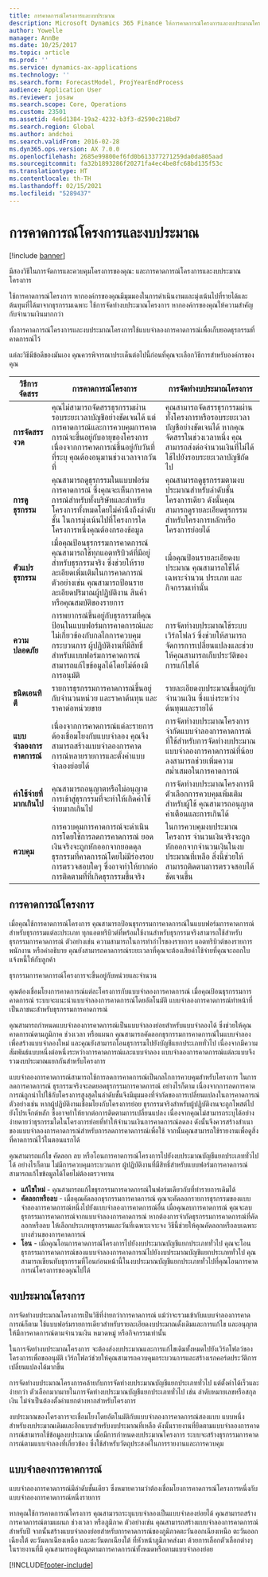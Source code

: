 ```yaml
---
title: การคาดการณ์โครงการและงบประมาณ
description: Microsoft Dynamics 365 Finance ให้การคาดการณ์โครงการและงบประมาณโครงการเพื่อจัดการและควบคุมโครงการของคุณ
author: Yowelle
manager: AnnBe
ms.date: 10/25/2017
ms.topic: article
ms.prod: ''
ms.service: dynamics-ax-applications
ms.technology: ''
ms.search.form: ForecastModel, ProjYearEndProcess
audience: Application User
ms.reviewer: josaw
ms.search.scope: Core, Operations
ms.custom: 23501
ms.assetid: 4e6d1384-19a2-4232-b3f3-d2590c218bd7
ms.search.region: Global
ms.author: andchoi
ms.search.validFrom: 2016-02-28
ms.dyn365.ops.version: AX 7.0.0
ms.openlocfilehash: 2685e99800ef6fd0b613377271259da0da805aad
ms.sourcegitcommit: fa32b1893286f20271fa4ec4be8fc68bd135f53c
ms.translationtype: HT
ms.contentlocale: th-TH
ms.lasthandoff: 02/15/2021
ms.locfileid: "5289437"
---
```

# <a name="project-forecasts-and-budgets"></a>การคาดการณ์โครงการและงบประมาณ

[!include [banner](../includes/banner.md)]

มีสองวิธีในการจัดการและควบคุมโครงการของคุณ: และการคาดการณ์โครงการและงบประมาณโครงการ 

ใช้การคาดการณ์โครงการ หากองค์กรของคุณมีมุมมองในการดำเนินงานและมุ่งเน้นไปที่รายได้และต้นทุนที่ได้มาจากธุรกรรมเฉพาะ ใช้การจัดทำงบประมาณโครงการ หากองค์กรของคุณให้ความสำคัญกับจำนวนเงินมากกว่า 

ทั้งการคาดการณ์โครงการและงบประมาณโครงการใช้แบบจำลองการคาดการณ์เพื่อเก็บยอดธุรกรรมที่คาดการณ์ไว้ 

แต่ละวิธีมีข้อดีของมันเอง คุณควรพิจารณาประเด็นต่อไปนี้ก่อนที่คุณจะเลือกวิธีการสำหรับองค์กรของคุณ

|   วิธีการจัดสรร       |           การคาดการณ์โครงการ            |        การจัดทำงบประมาณโครงการ                           |
|---------------------------|------------------------------------------|----------------------------------------------------|
| **การจัดสรรงวด**     | คุณไม่สามารถจัดสรรธุรกรรมผ่านรอบระยะเวลาบัญชีอย่างชัดเจนได้ แต่การคาดการณ์และการควบคุมการคาดการณ์จะขึ้นอยู่กับอายุของโครงการ เนื่องจากการคาดการณ์ขึ้นอยู่กับวันที่ที่ระบุ คุณต้องอนุมานช่วงเวลาจากวันที่ | คุณสามารถจัดสรรธุรกรรมผ่านทั้งโครงการหรือรอบระยะเวลาบัญชีอย่างชัดเจนได้ หากคุณจัดสรรในช่วงเวลาหนึ่ง คุณสามารถส่งต่อจำนวนเงินที่ไม่ได้ใช้ไปยังรอบระยะเวลาบัญชีถัดไป |
| **การดูธุรกรรม**  | คุณสามารถดูธุรกรรมในแบบฟอร์มการคาดการณ์ ซึ่งคุณจะเห็นการคาดการณ์สำหรับทั้งบริษัทและสำหรับโครงการทั้งหมดโดยไม่คำนึงถึงลำดับชั้น ในการมุ่งเน้นไปที่โครงการใดโครงการหนึ่งคุณต้องกรองข้อมูล                                       | คุณสามารถดูธุรกรรมตามงบประมาณสำหรับลำดับชั้นโครงการเดียว ดังนั้นคุณสามารถดูรายละเอียดธุรกรรมสำหรับโครงการหลักหรือโครงการย่อยได้                 |
| **ตัวแปรธุรกรรม** | เมื่อคุณป้อนธุรกรรมการคาดการณ์ คุณสามารถใช้ทุกแอตทริบิวต์ที่มีอยู่สำหรับธุรกรรมจริง ซึ่งช่วยให้รายละเอียดเพิ่มเติมในการคาดการณ์ ตัวอย่างเช่น คุณสามารถป้อนรายละเอียดปริมาณผู้ปฏิบัติงาน สินค้า หรือคุณสมบัติของรายการ         | เมื่อคุณป้อนรายละเอียดงบประมาณ คุณสามารถใช้ได้เฉพาะจำนวน ประเภท และกิจกรรมเท่านั้น                    |
| **ความปลอดภัย**              | การพยากรณ์ขึ้นอยู่กับธุรกรรมที่คุณป้อนในแบบฟอร์มการคาดการณ์และไม่เกี่ยวข้องกับกลไกการควบคุมกระบวนการ ผู้ปฏิบัติงานที่มีสิทธิ์สำหรับแบบฟอร์มการคาดการณ์สามารถแก้ไขข้อมูลได้โดยไม่ต้องมีการอนุมัติ                                        | การจัดทำงบประมาณใช้ระบบเวิร์กโฟลว์ ซึ่งช่วยให้สามารถจัดการการเปลี่ยนแปลงและช่วยให้คุณสามารถเก็บประวัติของการแก้ไขได้         |
| **ชนิดเอนทิตี**           | รายการธุรกรรมการคาดการณ์ขึ้นอยู่กับจำนวนหน่วย และราคาต้นทุน และราคาต่อหน่วยขาย  | รายละเอียดงบประมาณขึ้นอยู่กับจำนวนเงิน ซึ่งแบ่งระหว่างต้นทุนและรายได้                                          |
| **แบบจำลองการคาดการณ์**       | เนื่องจากการคาดการณ์แต่ละรายการต้องเชื่อมโยงกับแบบจำลอง คุณจึงสามารถสร้างแบบจำลองการคาดการณ์หลายรายการและตั้งค่าแบบจำลองย่อยได้           | การจัดทำงบประมาณโครงการจำกัดแบบจำลองการคาดการณ์ที่ใช้สำหรับการจัดทำงบประมาณ แบบจำลองการคาดการณ์ที่น้อยลงสามารถช่วยเพิ่มความสม่ำเสมอในการคาดการณ์                           |
| **ค่าใช้จ่ายที่มากเกินไป**         | คุณสามารถอนุญาตหรือไม่อนุญาตการเข้าสู่ธุรกรรมที่จะทำให้เกิดค่าใช้จ่ายมากเกินไป   | การจัดทำงบประมาณโครงการมีตัวเลือกการควบคุมเพิ่มเติมสำหรับผู้ใช้ คุณสามารถอนุญาตคำเตือนและการเกินได้                    |
| **ควบคุม**               | การควบคุมการคาดการณ์จะดำเนินการโดยใช้การลดการคาดการณ์ ยอดเงินจริงจะถูกหักออกจากยอดดุลธุรกรรมที่คาดการณ์โดยไม่มีร่องรอยการตรวจสอบใดๆ ซึ่งอาจทำให้ยากต่อการติดตามที่ที่เกิดธุรกรรมขึ้นจริง                   | ในการควบคุมงบประมาณโครงการ จำนวนเงินจริงจะถูกหักออกจากจำนวนเงินในงบประมาณที่เหลือ สิ่งนี้ช่วยให้สามารถติดตามการตรวจสอบได้ชัดเจนขึ้น                                   |

## <a name="project-forecasts"></a>การคาดการณ์โครงการ
เมื่อคุณใช้การคาดการณ์โครงการ คุณสามารถป้อนธุรกรรมการคาดการณ์ในแบบฟอร์มการคาดการณ์สำหรับธุรกรรมแต่ละประเภท ทุกแอตทริบิวต์ที่พร้อมใช้งานสำหรับธุรกรรมจริงสามารถใช้สำหรับธุรกรรมการคาดการณ์ ตัวอย่างเช่น ความสามารถในการทำกำไรของรายการ แอตทริบิวต์ของรายการ พนักงาน หรือคำอธิบาย คุณยังสามารถคาดการณ์ระยะเวลาที่คุณจะต้องเสียค่าใช้จ่ายที่คุณจะออกใบแจ้งหนี้ให้กับลูกค้า 

ธุรกรรมการคาดการณ์โครงการจะขึ้นอยู่กับหน่วยและจำนวน 

คุณต้องเชื่อมโยงการคาดการณ์แต่ละโครงการกับแบบจำลองการคาดการณ์ เมื่อคุณป้อนธุรกรรมการคาดการณ์ ระบบจะแนะนำแบบจำลองการคาดการณ์โดยอัตโนมัติ แบบจำลองการคาดการณ์ทำหน้าที่เป็นภาชนะสำหรับธุรกรรมการคาดการณ์ 

คุณสามารถกำหนดแบบจำลองการคาดการณ์เป็นแบบจำลองย่อยสำหรับแบบจำลองได้ ซึ่งช่วยให้คุณคาดการณ์ตามภูมิภาค ช่วงเวลา หรือแผนก คุณสามารถคัดลอกธุรกรรมการคาดการณ์ในแบบจำลองเพื่อสร้างแบบจำลองใหม่ และคุณยังสามารถโอนธุรกรรมไปยังบัญชีแยกประเภททั่วไป เนื่องจากมีความสัมพันธ์แบบหนึ่งต่อหนึ่งระหว่างการคาดการณ์และแบบจำลอง แบบจำลองการคาดการณ์แต่ละแบบจึงรวมงบประมาณแยกกันสำหรับโครงการ 

แบบจำลองการคาดการณ์สามารถใช้การลดการคาดการณ์เป็นกลไกการควบคุมสำหรับโครงการ ในการลดการคาดการณ์ ธุรกรรมจริงจะลดยอดธุรกรรมการคาดการณ์ อย่างไรก็ตาม เนื่องจากการลดการคาดการณ์ถูกนำไปใช้กับโครงการสูงสุดในลำดับชั้นจึงมีมุมมองที่จำกัดของการเปลี่ยนแปลงในการคาดการณ์ ตัวอย่างเช่น หากผู้ปฏิบัติงานเชื่อมโยงกับโครงการย่อย ธุรกรรมจริงสำหรับผู้ปฏิบัติงานจะถูกโพสต์ไปยังโปรเจ็กต์หลัก ซึ่งอาจทำให้ยากต่อการติดตามการเปลี่ยนแปลง เนื่องจากคุณไม่สามารถระบุได้อย่างง่ายดายว่าธุรกรรมใดในโครงการย่อยที่ทำให้จำนวนเงินการคาดการณ์ลดลง ดังนั้นจึงควรสร้างสำเนาของแบบจำลองการคาดการณ์สำหรับการลดการคาดการณ์เพื่อใช้ จากนั้นคุณสามารถใช้รายงานเพื่อดูสิ่งที่คาดการณ์ไว้ในตอนแรกได้ 

คุณสามารถแก้ไข คัดลอก ลบ หรือโอนการคาดการณ์โครงการไปยังงบประมาณบัญชีแยกประเภททั่วไปได้ อย่างไรก็ตาม ไม่มีการควบคุมกระบวนการ ผู้ปฏิบัติงานที่มีสิทธิ์สำหรับแบบฟอร์มการคาดการณ์สามารถแก้ไขข้อมูลได้โดยไม่ต้องตรวจทาน

-   **แก้ไขใหม่** - คุณสามารถแก้ไขธุรกรรมการคาดการณ์ในฟอร์มเดียวกับที่ทำรายการเดิมได้
-   **คัดลอกหรือลบ** - เมื่อคุณคัดลอกธุรกรรมการคาดการณ์ คุณจะคัดลอกรายการธุรกรรมของแบบจำลองการคาดการณ์หนึ่งไปยังแบบจำลองการคาดการณ์อื่น เมื่อคุณลบการคาดการณ์ คุณจะลบธุรกรรมการคาดการณ์จากแบบจำลองการคาดการณ์ หากต้องการจำกัดธุรกรรมการคาดการณ์ที่คัดลอกหรือลบ ให้เลือกประเภทธุรกรรมและวันที่เฉพาะเจาะจง วิธีนี้ช่วยให้คุณคัดลอกหรือลบเฉพาะบางส่วนของการคาดการณ์
-   **โอน** - เมื่อคุณโอนการคาดการณ์โครงการไปยังงบประมาณบัญชีแยกประเภททั่วไป คุณจะโอนธุรกรรมการคาดการณ์ของแบบจำลองการคาดการณ์ไปยังงบประมาณบัญชีแยกประเภททั่วไป คุณสามารถเขียนทับธุรกรรมที่โอนก่อนหน้านี้ในงบประมาณบัญชีแยกประเภททั่วไปที่คุณโอนการคาดการณ์โครงการของคุณไปได้

## <a name="project-budgets"></a>งบประมาณโครงการ
การจัดทำงบประมาณโครงการเป็นวิธีที่ง่ายกว่าการคาดการณ์ แม้ว่าจะรวมเข้ากับแบบจำลองการคาดการณ์ก็ตาม ใช้แบบฟอร์มรายการเดียวสำหรับรายละเอียดงบประมาณดั้งเดิมและการแก้ไข และอนุญาตให้มีการคาดการณ์ตามจำนวนเงิน หมวดหมู่ หรือกิจกรรมเท่านั้น 

ในการจัดทำงบประมาณโครงการ จะต้องส่งงบประมาณและการแก้ไขเดิมทั้งหมดไปยังเวิร์กโฟลว์ของโครงการเพื่อขออนุมัติ เวิร์กโฟลว์ช่วยให้คุณสามารถควบคุมกระบวนการและสร้างเรกคอร์ดประวัติการเปลี่ยนแปลงได้มากขึ้น 

การจัดทำงบประมาณโครงการคล้ายกับการจัดทำงบประมาณบัญชีแยกประเภททั่วไป แต่ตั้งค่าได้เร็วและง่ายกว่า ตัวเลือกมากมายในการจัดทำงบประมาณบัญชีแยกประเภททั่วไป เช่น ลำดับหมายเลขหรือสกุลเงิน ไม่จำเป็นต้องตั้งค่าแยกต่างหากสำหรับโครงการ

งบประมาณของโครงการจะเชื่อมโยงโดยอัตโนมัติกับแบบจำลองการคาดการณ์สองแบบ แบบหนึ่งสำหรับงบประมาณเดิมและอีกแบบสำหรับงบประมาณที่เหลือ ดังนั้นรายงานที่ยึดตามแบบจำลองการคาดการณ์สามารถใช้ข้อมูลงบประมาณ เมื่อมีการกำหนดงบประมาณโครงการ ระบบจะสร้างธุรกรรมการคาดการณ์ตามแบบจำลองที่เกี่ยวข้อง ซึ่งใช้สำหรับวัตถุประสงค์ในการรายงานและการควบคุม

## <a name="forecast-models"></a>แบบจำลองการคาดการณ์
แบบจำลองการคาดการณ์มีลำดับชั้นเดียว ซึ่งหมายความว่าต้องเชื่อมโยงการคาดการณ์โครงการหนึ่งกับแบบจำลองการคาดการณ์หนึ่งรายการ

หากคุณใช้การคาดการณ์โครงการ คุณสามารถระบุแบบจำลองเป็นแบบจำลองย่อยได้ คุณสามารถสร้างการคาดการณ์ตามแผนก ช่วงเวลา หรือภูมิภาค ตัวอย่างเช่น คุณสามารถสร้างแบบจำลองการคาดการณ์สำหรับปี จากนั้นสร้างแบบจำลองย่อยสำหรับการคาดการณ์ของภูมิภาคตะวันออกเฉียงเหนือ ตะวันออกเฉียงใต้ ตะวันตกเฉียงเหนือ และตะวันตกเฉียงใต้ ที่หัวหน้าภูมิภาคส่งมา ด้วยการเลือกตัวเลือกต่างๆ ในรายงานที่มี คุณสามารถดูข้อมูลตามการคาดการณ์ทั้งหมดหรือตามแบบจำลองย่อย





[!INCLUDE[footer-include](../includes/footer-banner.md)]